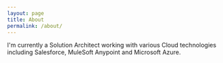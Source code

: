 ```yaml
---
layout: page
title: About
permalink: /about/
---
```


I'm currently a Solution Architect working with various Cloud technologies including Salesforce, MuleSoft Anypoint and Microsoft Azure.
